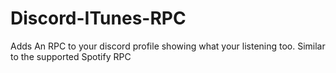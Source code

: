 # Discord-ITunes-RPC
Adds An RPC to your discord profile showing what your listening too. Similar to the supported Spotify RPC
